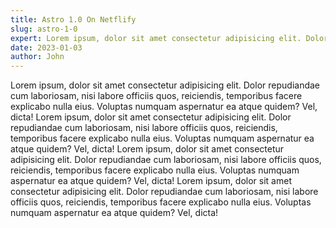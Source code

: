 ```yaml
---
title: Astro 1.0 On Netflify
slug: astro-1-0
expert: Lorem ipsum, dolor sit amet consectetur adipisicing elit. Dolor repudiandae cum laboriosam, nisi labore officiis quos, reiciendis, temporibus facere explicabo nulla eius. Voluptas numquam aspernatur ea atque quidem? Vel, dicta!
date: 2023-01-03
author: John
---
```


Lorem ipsum, dolor sit amet consectetur adipisicing elit. Dolor repudiandae cum laboriosam, nisi labore officiis quos, reiciendis, temporibus facere explicabo nulla eius. Voluptas numquam aspernatur ea atque quidem? Vel, dicta!
Lorem ipsum, dolor sit amet consectetur adipisicing elit. Dolor repudiandae cum laboriosam, nisi labore officiis quos, reiciendis, temporibus facere explicabo nulla eius. Voluptas numquam aspernatur ea atque quidem? Vel, dicta!
Lorem ipsum, dolor sit amet consectetur adipisicing elit. Dolor repudiandae cum laboriosam, nisi labore officiis quos, reiciendis, temporibus facere explicabo nulla eius. Voluptas numquam aspernatur ea atque quidem? Vel, dicta!
Lorem ipsum, dolor sit amet consectetur adipisicing elit. Dolor repudiandae cum laboriosam, nisi labore officiis quos, reiciendis, temporibus facere explicabo nulla eius. Voluptas numquam aspernatur ea atque quidem? Vel, dicta!